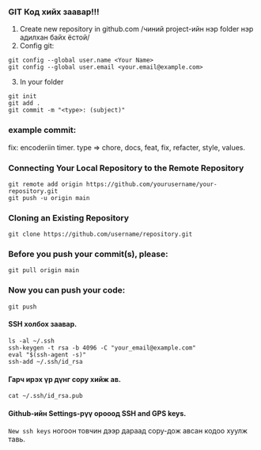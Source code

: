 ### GIT Код хийх заавар!!!
1. Create new repository in github.com /чиний project-ийн нэр folder нэр адилхан байх ёстой/
2. Config git:
```
git config --global user.name <Your Name>
git config --global user.email <your.email@example.com>
```
3. In your folder 
```
git init 
git add .
git commit -m "<type>: (subject)"
```
### example commit:
  fix: encoderiin timer.
  type => chore, docs, feat, fix, refacter, style, values.
### Connecting Your Local Repository to the Remote Repository
```
git remote add origin https://github.com/yourusername/your-repository.git
git push -u origin main
```
### Cloning an Existing Repository
```
git clone https://github.com/username/repository.git
```
### Before you push your commit(s), please:
```
git pull origin main
```
### Now you can push your code:
```
git push
```

#### SSH холбох заавар.
```
ls -al ~/.ssh
ssh-keygen -t rsa -b 4096 -C "your_email@example.com"
eval "$(ssh-agent -s)"
ssh-add ~/.ssh/id_rsa
```
#### Гарч ирэх үр дүнг copy хийж ав.
```
cat ~/.ssh/id_rsa.pub
```
#### Github-ийн Settings-рүү орооод SSH and GPS keys.
`New ssh keys` ногоон товчин дээр дараад copy-дож авсан кодоо хуулж тавь.
